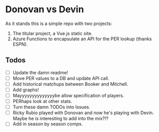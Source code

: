 # Donovan vs Devin

As it stands this is a simple repo with two projects:

1. The titular project, a Vue.js static site.
2. Azure Functions to encapsulate an API for the PER lookup (thanks ESPN).

## Todos

- [ ] Update the damn readme!
- [ ] Move PER values to a DB and update API call.
- [ ] Add historical matchups between Booker and Mitchell.
- [ ] Add graphs!
- [ ] Mayyyyyyyyyyyyyybe allow specification of players.
- [ ] PERhaps look at other stats.
- [ ] Turn these damn TODOs into Issues.
- [ ] Ricky Rubio played with Donovan and now he's playing with Devin. Maybe he is interesting to add into the mix?!?
- [ ] Add in season by season comps.

